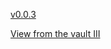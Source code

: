 [v0.0.3](https://github.com/littleflute/Grateful-Dead1/edit/master/README.md)

[View from the vault III](1g0210)

